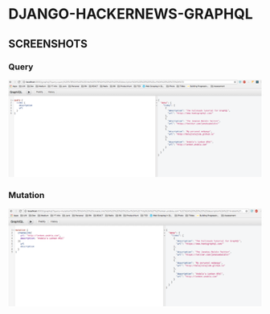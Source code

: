 # DJANGO-HACKERNEWS-GRAPHQL


## SCREENSHOTS

### Query
![Query](https://github.com/BolajiOlajide/django-hackernews-graphql/blob/master/screenshots/query.png?raw=true)

### Mutation
![Mutation](https://github.com/BolajiOlajide/django-hackernews-graphql/blob/master/screenshots/mutation.png?raw=true)
